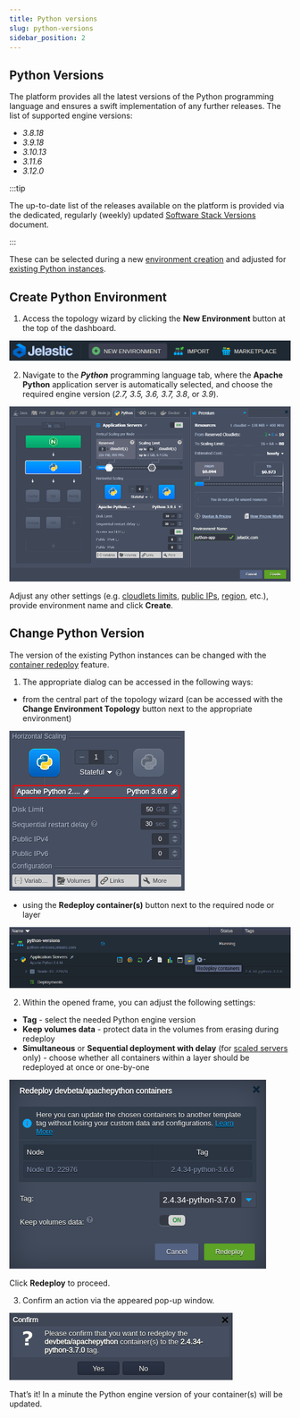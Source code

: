 ```yaml
---
title: Python versions
slug: python-versions
sidebar_position: 2
---
```


## Python Versions

The platform provides all the latest versions of the Python programming language and ensures a swift implementation of any further releases. The list of supported engine versions:

- _3.8.18_
- _3.9.18_
- _3.10.13_
- _3.11.6_
- _3.12.0_

:::tip

The up-to-date list of the releases available on the platform is provided via the dedicated, regularly (weekly) updated [Software Stack Versions](/docs/quickstart/software-stack-versions) document.

:::

These can be selected during a new [environment creation](/docs/python/python-versions#create-python-environment) and adjusted for [existing Python instances](/docs/python/python-versions#change-python-version).

## Create Python Environment

1. Access the topology wizard by clicking the **New Environment** button at the top of the dashboard.

<div style={{
    display:'flex',
    justifyContent: 'center',
    margin: '0 0 1rem 0'
}}>

![Locale Dropdown](./img/PythonVersions/01-new-environment-button.png)

</div>

2. Navigate to the **_Python_** programming language tab, where the **Apache Python** application server is automatically selected, and choose the required engine version (_2.7, 3.5, 3.6, 3.7, 3.8_, or _3.9_).

<div style={{
    display:'flex',
    justifyContent: 'center',
    margin: '0 0 1rem 0'
}}>

![Locale Dropdown](./img/PythonVersions/02-python-topology-wizard.png)

</div>

Adjust any other settings (e.g. [cloudlets limits](/docs/application-setting/scaling-and-clustering/automatic-vertical-scaling#automatic-vertical-scaling), [public IPs](/docs/application-setting/external-access-to-applications/public-ip#public-ip), [region](/docs/environment-management/environment-regions/choosing-a-region#environment-regions), etc.), provide environment name and click **Create**.

## Change Python Version

The version of the existing Python instances can be changed with the [container redeploy](/docs/category/container-deployment) feature.

1. The appropriate dialog can be accessed in the following ways:

- from the central part of the topology wizard (can be accessed with the **Change Environment Topology** button next to the appropriate environment)

<div style={{
    display:'flex',
    justifyContent: 'center',
    margin: '0 0 1rem 0'
}}>

![Locale Dropdown](./img/PythonVersions/03-topology-wizard-redeploy-python-nodes.png)

</div>

- using the **Redeploy container(s)** button next to the required node or layer

<div style={{
    display:'flex',
    justifyContent: 'center',
    margin: '0 0 1rem 0'
}}>

![Locale Dropdown](./img/PythonVersions/04-redeploy-containers-button.png)

</div>

2. Within the opened frame, you can adjust the following settings:

- **Tag** - select the needed Python engine version
- **Keep volumes data** - protect data in the volumes from erasing during redeploy
- **Simultaneous** or **Sequential deployment with delay** (for [scaled servers](/docs/application-setting/scaling-and-clustering/horizontal-scaling#horizontal-scaling-inside-the-cloud-multi-node) only) - choose whether all containers within a layer should be redeployed at once or one-by-one

<div style={{
    display:'flex',
    justifyContent: 'center',
    margin: '0 0 1rem 0'
}}>

![Locale Dropdown](./img/PythonVersions/05-container-redeployment-frame.png)

</div>

Click **Redeploy** to proceed.

3. Confirm an action via the appeared pop-up window.

<div style={{
    display:'flex',
    justifyContent: 'center',
    margin: '0 0 1rem 0'
}}>

![Locale Dropdown](./img/PythonVersions/06-confirm-python-container-redeployment.png)

</div>

That’s it! In a minute the Python engine version of your container(s) will be updated.

